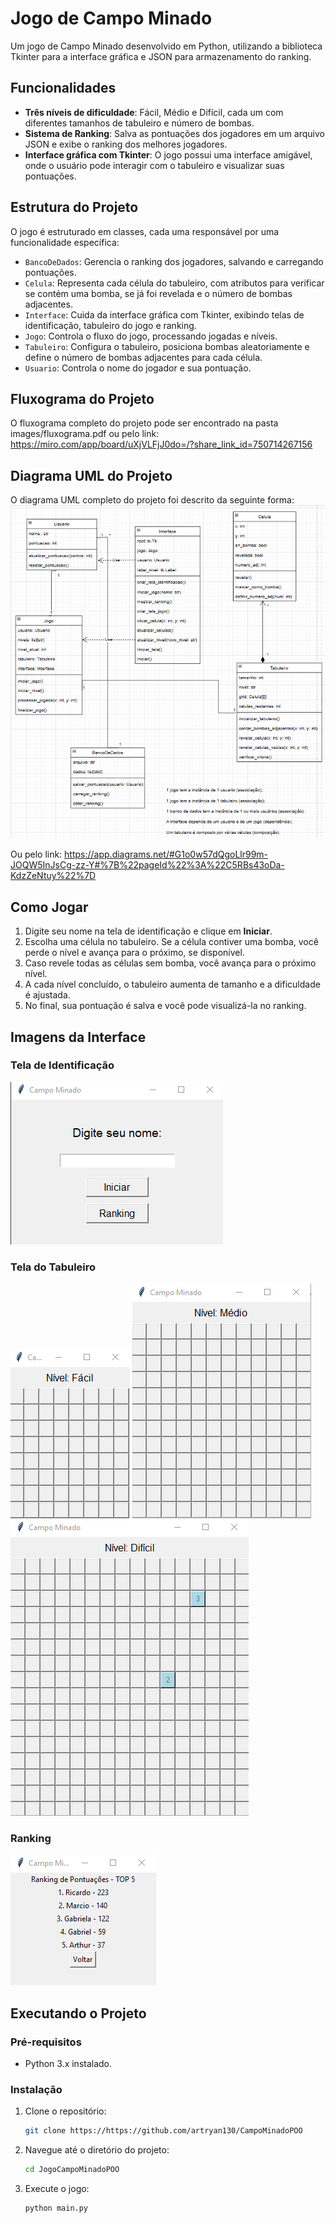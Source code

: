 # Jogo de Campo Minado

Um jogo de Campo Minado desenvolvido em Python, utilizando a biblioteca Tkinter para a interface gráfica e JSON para armazenamento do ranking.

## Funcionalidades

- **Três níveis de dificuldade**: Fácil, Médio e Difícil, cada um com diferentes tamanhos de tabuleiro e número de bombas.
- **Sistema de Ranking**: Salva as pontuações dos jogadores em um arquivo JSON e exibe o ranking dos melhores jogadores.
- **Interface gráfica com Tkinter**: O jogo possui uma interface amigável, onde o usuário pode interagir com o tabuleiro e visualizar suas pontuações.

## Estrutura do Projeto

O jogo é estruturado em classes, cada uma responsável por uma funcionalidade específica:

- `BancoDeDados`: Gerencia o ranking dos jogadores, salvando e carregando pontuações.
- `Celula`: Representa cada célula do tabuleiro, com atributos para verificar se contém uma bomba, se já foi revelada e o número de bombas adjacentes.
- `Interface`: Cuida da interface gráfica com Tkinter, exibindo telas de identificação, tabuleiro do jogo e ranking.
- `Jogo`: Controla o fluxo do jogo, processando jogadas e níveis.
- `Tabuleiro`: Configura o tabuleiro, posiciona bombas aleatoriamente e define o número de bombas adjacentes para cada célula.
- `Usuario`: Controla o nome do jogador e sua pontuação.

## Fluxograma do Projeto

O fluxograma completo do projeto pode ser encontrado na pasta images/fluxograma.pdf ou pelo link: https://miro.com/app/board/uXjVLFjJ0do=/?share_link_id=750714267156

## Diagrama UML do Projeto

O diagrama UML completo do projeto foi descrito da seguinte forma:
![Diagrama UML](images/UML.png)

Ou pelo link: https://app.diagrams.net/#G1o0w57dQgoLlr99m-JOQW5InJsCg-zz-Y#%7B%22pageId%22%3A%22C5RBs43oDa-KdzZeNtuy%22%7D

## Como Jogar

1. Digite seu nome na tela de identificação e clique em **Iniciar**.
2. Escolha uma célula no tabuleiro. Se a célula contiver uma bomba, você perde o nível e avança para o próximo, se disponível.
3. Caso revele todas as células sem bomba, você avança para o próximo nível.
4. A cada nível concluído, o tabuleiro aumenta de tamanho e a dificuldade é ajustada.
5. No final, sua pontuação é salva e você pode visualizá-la no ranking.

## Imagens da Interface

### Tela de Identificação
![Tela de Identificação](images/TelaIdentificacao.png)

### Tela do Tabuleiro
![Tela do Tabuleiro1](images/TelaTabuleiroFacil.png)
![Tela do Tabuleiro2](images/TelaTabuleiroMedio.png)
![Tela do Tabuleiro3](images/TelaTabuleiroDifcil.png)

### Ranking
![Tela do Ranking](images/Ranking.png)

## Executando o Projeto

### Pré-requisitos

- Python 3.x instalado.

### Instalação

1. Clone o repositório:
   ```bash
   git clone https://https://github.com/artryan130/CampoMinadoPOO

2. Navegue até o diretório do projeto:
   ```bash
   cd JogoCampoMinadoPOO

3. Execute o jogo:
   ```bash
   python main.py
